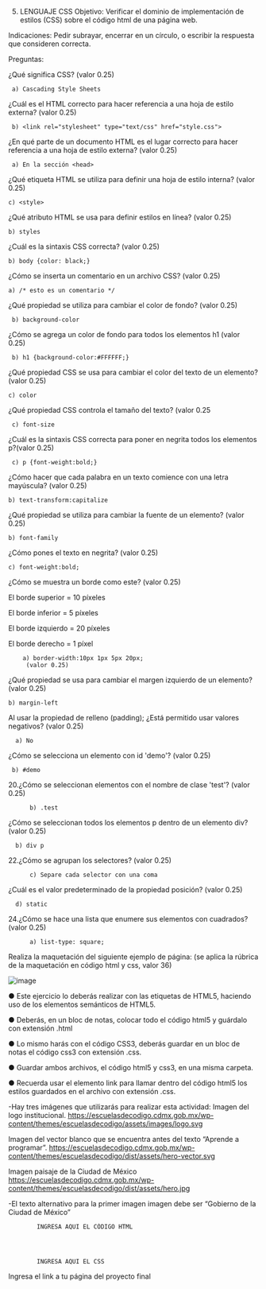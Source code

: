 5. LENGUAJE CSS
Objetivo: Verificar el dominio de implementación de estilos (CSS) sobre el código html de una página web.

Indicaciones: Pedir subrayar, encerrar en un círculo, o escribir la respuesta que consideren correcta.

Preguntas:

¿Qué significa CSS? (valor 0.25)

     a) Cascading Style Sheets
    
   
¿Cuál es el HTML correcto para hacer referencia a una hoja de estilo externa? (valor 0.25)

     
     b) <link rel="stylesheet" type="text/css" href="style.css">
    
     
¿En qué parte de un documento HTML es el lugar correcto para hacer referencia a una hoja de estilo externa? (valor 0.25)

     a) En la sección <head>
    
  
¿Qué etiqueta HTML se utiliza para definir una hoja de estilo interna? (valor 0.25)

    
    c) <style>
  
¿Qué atributo HTML se usa para definir estilos en línea? (valor 0.25)

    
    b) styles
   
    
¿Cuál es la sintaxis CSS correcta? (valor 0.25)

    
    b) body {color: black;}
  
  
¿Cómo se inserta un comentario en un archivo CSS? (valor 0.25)

    a) /* esto es un comentario */
    
¿Qué propiedad se utiliza para cambiar el color de fondo? (valor 0.25)

   
     b) background-color
   

¿Cómo se agrega un color de fondo para todos los elementos h1 (valor 0.25)

    
     b) h1 {background-color:#FFFFFF;}
    
   
¿Qué propiedad CSS se usa para cambiar el color del texto de un elemento? (valor 0.25)

    
    c) color
  
¿Qué propiedad CSS controla el tamaño del texto? (valor 0.25

    
     c) font-size
    
 
¿Cuál es la sintaxis CSS correcta para poner en negrita todos los elementos p?(valor 0.25)

     c) p {font-weight:bold;}
  
   
¿Cómo hacer que cada palabra en un texto comience con una letra mayúscula? (valor 0.25)

    
    b) text-transform:capitalize
    

¿Qué propiedad se utiliza para cambiar la fuente de un elemento? (valor 0.25)

  
    b) font-family
    
¿Cómo pones el texto en negrita? (valor 0.25)

   
    c) font-weight:bold;

¿Cómo se muestra un borde como este? (valor 0.25)

El borde superior = 10 píxeles

El borde inferior = 5 píxeles

El borde izquierdo = 20 píxeles

El borde derecho = 1 píxel

        a) border-width:10px 1px 5px 20px;
         (valor 0.25)
      
¿Qué propiedad se usa para cambiar el margen izquierdo de un elemento? (valor 0.25)

   
    b) margin-left

Al usar la propiedad de relleno (padding); ¿Está permitido usar valores negativos? (valor 0.25)

      a) No
      
¿Cómo se selecciona un elemento con id 'demo'? (valor 0.25)

    
     b) #demo
     
   
20.¿Cómo se seleccionan elementos con el nombre de clase 'test'? (valor 0.25)

          
          b) .test
          

¿Cómo se seleccionan todos los elementos p dentro de un elemento div? (valor 0.25)

     
      b) div p
    
    
22.¿Cómo se agrupan los selectores? (valor 0.25)

          
          c) Separe cada selector con una coma
        
¿Cuál es el valor predeterminado de la propiedad posición? (valor 0.25)

     
      d) static

24.¿Cómo se hace una lista que enumere sus elementos con cuadrados? (valor 0.25)

          a) list-type: square;
         
        
Realiza la maquetación del siguiente ejemplo de página: (se aplica la rúbrica de la maquetación en código html y css, valor 36)

![image](https://user-images.githubusercontent.com/101900664/166944372-352b9c68-60dc-4fff-8f9c-2d63b30c1c7c.png)

● Este ejercicio lo deberás realizar con las etiquetas de HTML5, haciendo uso de los elementos semánticos de HTML5.

● Deberás, en un bloc de notas, colocar todo el código html5 y guárdalo con extensión .html

● Lo mismo harás con el código CSS3, deberás guardar en un bloc de notas el código css3 con extensión .css.

● Guardar ambos archivos, el código html5 y css3, en una misma carpeta.

● Recuerda usar el elemento link para llamar dentro del código html5 los estilos guardados en el archivo con extensión .css.

-Hay tres imágenes que utilizarás para realizar esta actividad: Imagen del logo institucional. https://escuelasdecodigo.cdmx.gob.mx/wp-content/themes/escuelasdecodigo/assets/images/logo.svg

Imagen del vector blanco que se encuentra antes del texto “Aprende a programar”. https://escuelasdecodigo.cdmx.gob.mx/wp-content/themes/escuelasdecodigo/dist/assets/hero-vector.svg

Imagen paisaje de la Ciudad de México https://escuelasdecodigo.cdmx.gob.mx/wp-content/themes/escuelasdecodigo/dist/assets/hero.jpg

-El texto alternativo para la primer imagen imagen debe ser “Gobierno de la Ciudad de México”

            INGRESA AQUI EL CÓDIGO HTML




            INGRESA AQUI EL CSS
            
Ingresa el link a tu página del proyecto final
